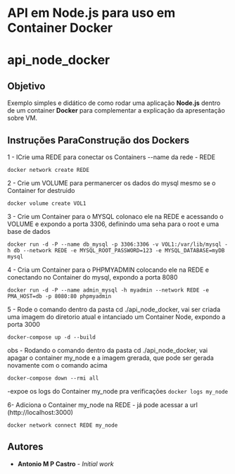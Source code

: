 

# API em Node.js para uso em Container Docker

# api_node_docker

## Objetivo

Exemplo simples e didático de como rodar uma aplicação **Node.js** dentro de um container **Docker** para complementar a explicação da apresentação sobre VM.

## Instruções ParaConstrução dos Dockers

1 - ICrie uma REDE para conectar os Containers --name da rede - REDE

```docker network create REDE```

2 - Crie um VOLUME para permanercer os dados do mysql mesmo se o Container for destruido

```docker volume create VOL1```

3 - Crie um Container para o MYSQL colonaco ele na REDE e acessando o VOLUME e expondo a porta 3306, definindo uma seha para o root e uma base de dados

```docker run -d -P --name db_mysql -p 3306:3306 -v VOL1:/var/lib/mysql -h db --network REDE -e MYSQL_ROOT_PASSWORD=123 -e MYSQL_DATABASE=myDB mysql```

4 - Cria um Container para o PHPMYADMIN colocando ele na REDE e conectando no Container do mysql, expondo a porta 8080

```docker run -d -P --name admin_mysql -h myadmin --network REDE -e PMA_HOST=db -p 8080:80 phpmyadmin```

5 - Rode o comando dentro da pasta cd ./api_node_docker, vai ser criada uma imagem do diretorio atual e intanciado um Container Node, expondo a porta 3000

```docker-compose up -d --build```

obs - Rodando o comando dentro da pasta cd ./api_node_docker, vai apagar o container my_node e a imagem grerada, que pode ser gerada novamente com o comando acima

```docker-compose down --rmi all```

-expoe os logs do Container my_node pra verificações
```docker logs my_node```


6- Adiciona o Container my_node na REDE -  já pode acessar a url (http://localhost:3000)

```docker network connect REDE my_node```

## Autores

- **Antonio M P Castro** - _Initial work_ 
